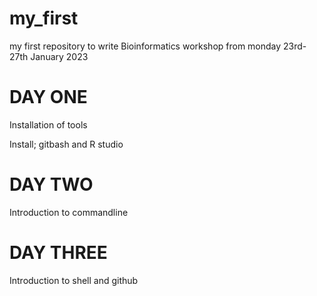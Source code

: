 # my_first

my first repository to write
Bioinformatics workshop from monday 23rd-27th January 2023

# DAY ONE

Installation of tools

Install;
gitbash and R studio

# DAY TWO

Introduction to commandline

# DAY THREE

Introduction to shell and github
